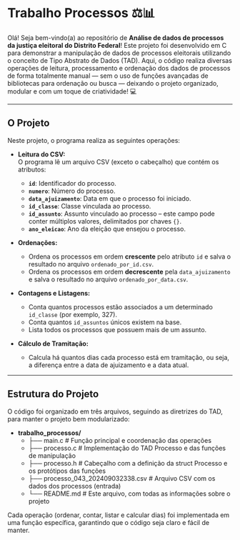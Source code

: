 # Trabalho Processos ⚖️📊

Olá! Seja bem-vindo(a) ao repositório de **Análise de dados de processos da justiça eleitoral do Distrito Federal**! Este projeto foi desenvolvido em C para demonstrar a manipulação de dados de processos eleitorais utilizando o conceito de Tipo Abstrato de Dados (TAD). Aqui, o código realiza diversas operações de leitura, processamento e ordenação dos dados de processos de forma totalmente manual — sem o uso de funções avançadas de bibliotecas para ordenação ou busca — deixando o projeto organizado, modular e com um toque de criatividade! 💻

---

## O Projeto

Neste projeto, o programa realiza as seguintes operações:

- **Leitura do CSV:**  
  O programa lê um arquivo CSV (exceto o cabeçalho) que contém os atributos:
  - **`id`**: Identificador do processo.
  - **`numero`**: Número do processo.
  - **`data_ajuizamento`**: Data em que o processo foi iniciado.
  - **`id_classe`**: Classe vinculada ao processo.
  - **`id_assunto`**: Assunto vinculado ao processo – este campo pode conter múltiplos valores, delimitados por chaves `{}`.
  - **`ano_eleicao`**: Ano da eleição que ensejou o processo.

- **Ordenações:**  
  - Ordena os processos em ordem **crescente** pelo atributo `id` e salva o resultado no arquivo `ordenado_por_id.csv`.
  - Ordena os processos em ordem **decrescente** pela `data_ajuizamento` e salva o resultado no arquivo `ordenado_por_data.csv`.

- **Contagens e Listagens:**  
  - Conta quantos processos estão associados a um determinado `id_classe` (por exemplo, 327).
  - Conta quantos `id_assuntos` únicos existem na base.
  - Lista todos os processos que possuem mais de um assunto.

- **Cálculo de Tramitação:**  
  - Calcula há quantos dias cada processo está em tramitação, ou seja, a diferença entre a data de ajuizamento e a data atual.

---

## Estrutura do Projeto

O código foi organizado em três arquivos, seguindo as diretrizes do TAD, para manter o projeto bem modularizado:

- **trabalho_processos/**
  - ├── main.c # Função principal e coordenação das operações 
  - ├── processo.c # Implementação do TAD Processo e das funções de manipulação 
  - ├── processo.h # Cabeçalho com a definição da struct Processo e os protótipos das funções 
  - ├── processo_043_202409032338.csv # Arquivo CSV com os dados dos processos (entrada) 
  - └── README.md # Este arquivo, com todas as informações sobre o projeto


Cada operação (ordenar, contar, listar e calcular dias) foi implementada em uma função específica, garantindo que o código seja claro e fácil de manter.
